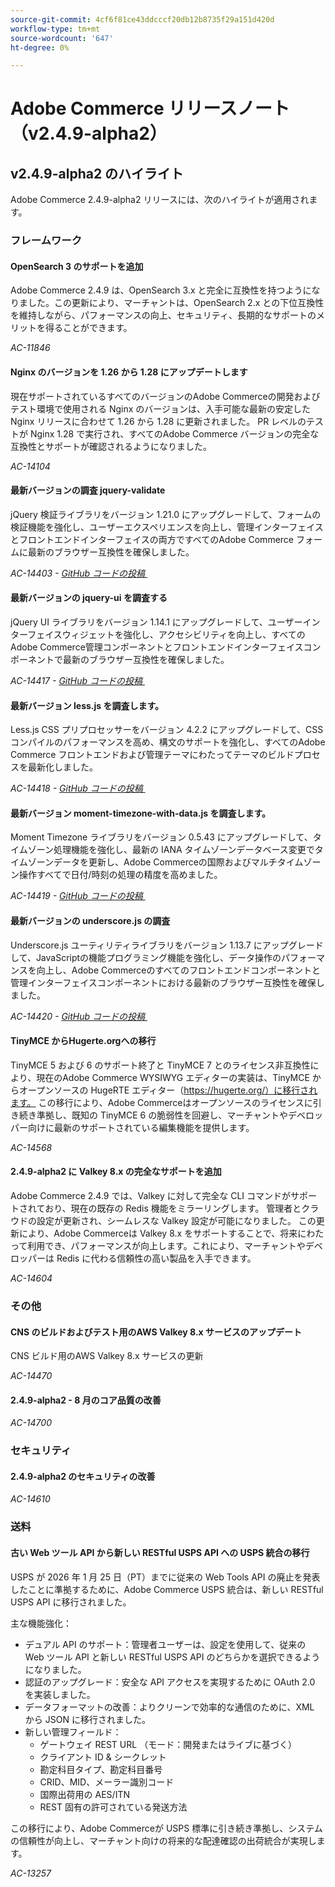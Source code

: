 ```yaml
---
source-git-commit: 4cf6f81ce43ddcccf20db12b8735f29a151d420d
workflow-type: tm+mt
source-wordcount: '647'
ht-degree: 0%

---
```

# Adobe Commerce リリースノート（v2.4.9-alpha2）

## v2.4.9-alpha2 のハイライト

Adobe Commerce 2.4.9-alpha2 リリースには、次のハイライトが適用されます。

### フレームワーク

#### OpenSearch 3 のサポートを追加

Adobe Commerce 2.4.9 は、OpenSearch 3.x と完全に互換性を持つようになりました。この更新により、マーチャントは、OpenSearch 2.x との下位互換性を維持しながら、パフォーマンスの向上、セキュリティ、長期的なサポートのメリットを得ることができます。

_AC-11846_

#### Nginx のバージョンを 1.26 から 1.28 にアップデートします

現在サポートされているすべてのバージョンのAdobe Commerceの開発およびテスト環境で使用される Nginx のバージョンは、入手可能な最新の安定した Nginx リリースに合わせて 1.26 から 1.28 に更新されました。
PR レベルのテストが Nginx 1.28 で実行され、すべてのAdobe Commerce バージョンの完全な互換性とサポートが確認されるようになりました。

_AC-14104_

#### 最新バージョンの調査 jquery-validate

jQuery 検証ライブラリをバージョン 1.21.0 にアップグレードして、フォームの検証機能を強化し、ユーザーエクスペリエンスを向上し、管理インターフェイスとフロントエンドインターフェイスの両方ですべてのAdobe Commerce フォームに最新のブラウザー互換性を確保しました。

_AC-14403 - [GitHub コードの投稿 &#x200B;](https://github.com/magento/magento2/commit/98b2848a)_

#### 最新バージョンの jquery-ui を調査する

jQuery UI ライブラリをバージョン 1.14.1 にアップグレードして、ユーザーインターフェイスウィジェットを強化し、アクセシビリティを向上し、すべてのAdobe Commerce管理コンポーネントとフロントエンドインターフェイスコンポーネントで最新のブラウザー互換性を確保しました。

_AC-14417 - [GitHub コードの投稿 &#x200B;](https://github.com/magento/magento2/commit/77c589a6)_

#### 最新バージョン less.js を調査します。

Less.js CSS プリプロセッサーをバージョン 4.2.2 にアップグレードして、CSS コンパイルのパフォーマンスを高め、構文のサポートを強化し、すべてのAdobe Commerce フロントエンドおよび管理テーマにわたってテーマのビルドプロセスを最新化しました。

_AC-14418 - [GitHub コードの投稿 &#x200B;](https://github.com/magento/magento2/commit/98b2848a)_

#### 最新バージョン moment-timezone-with-data.js を調査します。

Moment Timezone ライブラリをバージョン 0.5.43 にアップグレードして、タイムゾーン処理機能を強化し、最新の IANA タイムゾーンデータベース変更でタイムゾーンデータを更新し、Adobe Commerceの国際およびマルチタイムゾーン操作すべてで日付/時刻の処理の精度を高めました。

_AC-14419 - [GitHub コードの投稿 &#x200B;](https://github.com/magento/magento2/commit/98b2848a)_

#### 最新バージョンの underscore.js の調査

Underscore.js ユーティリティライブラリをバージョン 1.13.7 にアップグレードして、JavaScriptの機能プログラミング機能を強化し、データ操作のパフォーマンスを向上し、Adobe Commerceのすべてのフロントエンドコンポーネントと管理インターフェイスコンポーネントにおける最新のブラウザー互換性を確保しました。

_AC-14420 - [GitHub コードの投稿 &#x200B;](https://github.com/magento/magento2/commit/98b2848a)_

#### TinyMCE からHugerte.orgへの移行

TinyMCE 5 および 6 のサポート終了と TinyMCE 7 とのライセンス非互換性により、現在のAdobe Commerce WYSIWYG エディターの実装は、TinyMCE からオープンソースの HugeRTE エディター（https://hugerte.org/）に移行されます。
この移行により、Adobe Commerceはオープンソースのライセンスに引き続き準拠し、既知の TinyMCE 6 の脆弱性を回避し、マーチャントやデベロッパー向けに最新のサポートされている編集機能を提供します。

_AC-14568_

#### 2.4.9-alpha2 に Valkey 8.x の完全なサポートを追加

Adobe Commerce 2.4.9 では、Valkey に対して完全な CLI コマンドがサポートされており、現在の既存の Redis 機能をミラーリングします。 管理者とクラウドの設定が更新され、シームレスな Valkey 設定が可能になりました。
この更新により、Adobe Commerceは Valkey 8.x をサポートすることで、将来にわたって利用でき、パフォーマンスが向上します。これにより、マーチャントやデベロッパーは Redis に代わる信頼性の高い製品を入手できます。

_AC-14604_

### その他

#### CNS のビルドおよびテスト用のAWS Valkey 8.x サービスのアップデート

CNS ビルド用のAWS Valkey 8.x サービスの更新

_AC-14470_

#### 2.4.9-alpha2 - 8 月のコア品質の改善

_AC-14700_

### セキュリティ

#### 2.4.9-alpha2 のセキュリティの改善

_AC-14610_

### 送料

#### 古い Web ツール API から新しい RESTful USPS API への USPS 統合の移行

USPS が 2026 年 1 月 25 日（PT）までに従来の Web Tools API の廃止を発表したことに準拠するために、Adobe Commerce USPS 統合は、新しい RESTful USPS API に移行されました。

主な機能強化：

* デュアル API のサポート：管理者ユーザーは、設定を使用して、従来の Web ツール API と新しい RESTful USPS API のどちらかを選択できるようになりました。
* 認証のアップグレード：安全な API アクセスを実現するために OAuth 2.0 を実装しました。
* データフォーマットの改善：よりクリーンで効率的な通信のために、XML から JSON に移行されました。
* 新しい管理フィールド：
   * ゲートウェイ REST URL （モード：開発またはライブに基づく）
   * クライアント ID &amp; シークレット
   * 勘定科目タイプ、勘定科目番号
   * CRID、MID、メーラー識別コード
   * 国際出荷用の AES/ITN
   * REST 固有の許可されている発送方法

この移行により、Adobe Commerceが USPS 標準に引き続き準拠し、システムの信頼性が向上し、マーチャント向けの将来的な配達確認の出荷統合が実現します。

_AC-13257_
